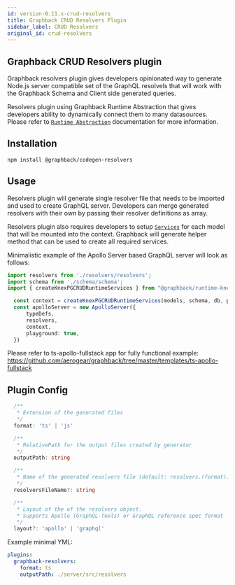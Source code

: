 ```yaml
---
id: version-0.11.x-crud-resolvers
title: Graphback CRUD Resolvers Plugin
sidebar_label: CRUD Resolvers
original_id: crud-resolvers
---
```


## Graphback CRUD Resolvers plugin

Graphback resolvers plugin gives developers opinionated way to generate Node.js server compatible set of the GraphQL resolvels
that will work with the Graphback Schema and Client side generated queries.

Resolvers plugin using Graphback Runtime Abstraction that gives developers ability to dynamically connect them to many datasources.
Please refer to [`Runtime Abstraction`](/docs/crudruntime) documentation for more information.

## Installation

```
npm install @graphback/codegen-resolvers
```

## Usage

Resolvers plugin will generate single resolver file that needs to be imported and
used to create GraphQL server. Developers can merge generated resolvers with their own by
passing their resolver definitions as array.

Resolvers plugin also requires developers to setup [`Services`](/docs/crudruntime) for
each model that will be mounted into the context. Graphback will generate helper method that
can be used to create all required services.

Minimalistic example of the Apollo Server based GraphQL server will look as follows:

```ts
import resolvers from './resolvers/resolvers';
import schema from './schema/schema';
import { createKnexPGCRUDRuntimeServices } from "@graphback/runtime-knex"

  const context = createKnexPGCRUDRuntimeServices(models, schema, db, pubSub);
  const apolloServer = new ApolloServer({
      typeDefs,
      resolvers,
      context,
      playground: true,
  })
```

Please refer to ts-apollo-fullstack app for fully functional example:
https://github.com/aerogear/graphback/tree/master/templates/ts-apollo-fullstack

## Plugin Config

```ts
  /**
   * Extension of the generated files
   */
  format: 'ts' | 'js'

  /**
   * RelativePath for the output files created by generator
   */
  outputPath: string

  /**
   * Name of the generated resolvers file (default: resolvers.(format))
   */
  resolversFileName?: string

  /**
   * Layout of the of the resolvers object.
   * Supports Apollo (GraphQL-Tools) or GraphQL reference spec format
   */
  layout?: 'apollo' | 'graphql'

```

Example minimal YML:

```yml
plugins:
  graphback-resolvers:
    format: ts
    outputPath: ./server/src/resolvers
```
